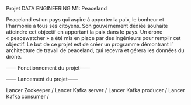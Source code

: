 Projet DATA ENGINEERING M1: Peaceland 

Peaceland est un pays qui aspire à apporter la paix, le bonheur et l'harmonie à tous ses citoyens. Son gouvernement dédiée  souhaite atteindre cet objectif en apportant la paix dans le pays. Un drone « peacewatcher » a été mis en place par des ingénieurs pour remplir cet objectif. Le but de ce projet est de créer un programme démontrant l’ architecture de travail de peaceland, qui recevra et gérera les données du drone.

—— Fonctionnement du projet——





—— Lancement du projet——

Lancer Zookeeper /
Lancer Kafka server /
Lancer Kafka producer /
Lancer Kafka consumer /
